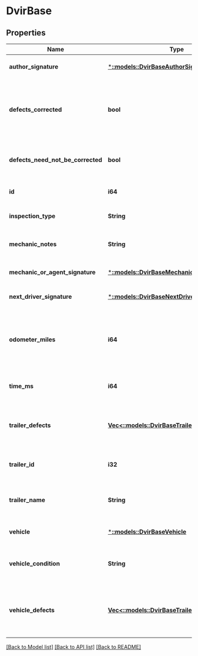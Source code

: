# DvirBase

## Properties
Name | Type | Description | Notes
------------ | ------------- | ------------- | -------------
**author_signature** | [***::models::DvirBaseAuthorSignature**](DvirBase_authorSignature.md) |  | [optional] [default to null]
**defects_corrected** | **bool** | Signifies if the defects on the vehicle corrected after the DVIR is done. | [optional] [default to null]
**defects_need_not_be_corrected** | **bool** | Signifies if the defects on this vehicle can be ignored. | [optional] [default to null]
**id** | **i64** | The id of this DVIR record. | [optional] [default to null]
**inspection_type** | **String** | Inspection type of the DVIR. | [optional] [default to null]
**mechanic_notes** | **String** | The mechanics notes on the DVIR. | [optional] [default to null]
**mechanic_or_agent_signature** | [***::models::DvirBaseMechanicOrAgentSignature**](DvirBase_mechanicOrAgentSignature.md) |  | [optional] [default to null]
**next_driver_signature** | [***::models::DvirBaseNextDriverSignature**](DvirBase_nextDriverSignature.md) |  | [optional] [default to null]
**odometer_miles** | **i64** | The odometer reading in miles for the vehicle when the DVIR was done. | [optional] [default to null]
**time_ms** | **i64** | Timestamp of this DVIR in UNIX milliseconds. | [optional] [default to null]
**trailer_defects** | [**Vec<::models::DvirBaseTrailerDefects>**](DvirBase_trailerDefects.md) | Defects registered for the trailer which was part of the DVIR. | [optional] [default to null]
**trailer_id** | **i32** | The id of the trailer which was part of the DVIR. | [optional] [default to null]
**trailer_name** | **String** | The name of the trailer which was part of the DVIR. | [optional] [default to null]
**vehicle** | [***::models::DvirBaseVehicle**](DvirBase_vehicle.md) |  | [optional] [default to null]
**vehicle_condition** | **String** | The condition of vechile on which DVIR was done. | [optional] [default to null]
**vehicle_defects** | [**Vec<::models::DvirBaseTrailerDefects>**](DvirBase_trailerDefects.md) | Defects registered for the vehicle which was part of the DVIR. | [optional] [default to null]

[[Back to Model list]](../README.md#documentation-for-models) [[Back to API list]](../README.md#documentation-for-api-endpoints) [[Back to README]](../README.md)


